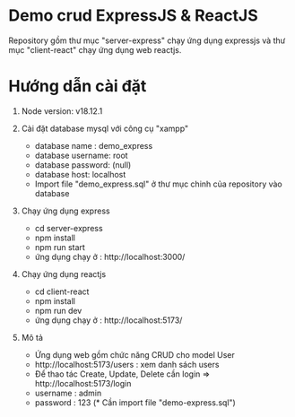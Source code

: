 # Demo crud ExpressJS & ReactJS

Repository gồm thư mục "server-express" chạy ứng dụng expressjs và thư mục "client-react" chạy ứng dụng web reactjs.

# Hướng dẫn cài đặt

1. Node version: v18.12.1

2. Cài đặt database mysql với công cụ "xampp"

   - database name : demo_express
   - database username: root
   - database password: (null)
   - database host: localhost
   - Import file "demo_express.sql" ở thư mục chinh của repository vào database

3. Chạy ứng dụng express

   - cd server-express
   - npm install
   - npm run start
   - ứng dụng chạy ở : http://localhost:3000/

4. Chạy ứng dụng reactjs

   - cd client-react
   - npm install
   - npm run dev
   - ứng dụng chạy ở : http://localhost:5173/

5. Mô tả

   - Ứng dụng web gồm chức năng CRUD cho model User
   - http://localhost:5173/users : xem danh sách users
   - Để thao tác Create, Update, Delete cần login => http://localhost:5173/login
   - username : admin
   - password : 123
     (\* Cần import file "demo-express.sql")

